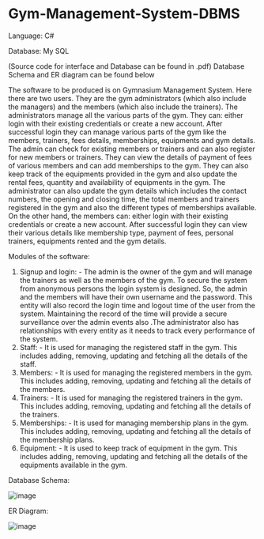 # Gym-Management-System-DBMS
Language: C#

Database: My SQL

(Source code for interface and Database can be found in .pdf)
Database Schema and ER diagram can be found below

The software to be produced is on Gymnasium Management System. Here there are two users. They are the gym administrators (which also include the managers) and the members (which also include the trainers). 
The administrators manage all the various parts of the gym. They can:
either login with their existing credentials or create a new account. 
After successful login they can manage various parts of the gym like the members, trainers, fees details, memberships, equipments and gym details.
The admin can check for existing members or trainers and can also register for new members or trainers. 
They can view the details of payment of fees of various members and can add memberships to the gym. 
They can also keep track of the equipments provided in the gym and also update the rental fees, quantity and availability of equipments in the gym.
The administrator can also update the gym details which includes the contact numbers, the opening and closing time, the total members and trainers registered in the gym and also the different types of memberships available.
On the other hand, the members can:
either login with their existing credentials or create a new account. 
After successful login they can view their various details like membership type, payment of fees, personal trainers, equipments rented and the gym details.

Modules of the software:
1. Signup and login: - The admin is the owner of the gym and will manage the trainers as well as the members of the gym. To secure the system from anonymous persons the login system is designed. So, the admin and the members will have their own username and the password. This entity will also record the login time and logout time of the user from the system. Maintaining the record of the time will provide a secure surveillance over the admin events also .The administrator also has relationships with every entity as it needs to track every performance of the system.
2. Staff: - It is used for managing the registered staff in the gym. This includes adding, removing, updating and fetching all the details of the staff.
3. Members: - It is used for managing the registered members in the gym. This includes adding, removing, updating and fetching all the details of the members.
4. Trainers: - It is used for managing the registered trainers in the gym. This includes adding, removing, updating and fetching all the details of the trainers.
5. Memberships: - It is used for managing membership plans in the gym. This includes adding, removing, updating and fetching all the details of the membership plans.
6. Equipment: - It is used to keep track of equipment in the gym. This includes adding, removing, updating and fetching all the details of the equipments available in the gym.

Database Schema:

![image](https://github.com/madgepereira020701/Gym-Management-System-DBMS/assets/111832594/b3158d35-73fc-447c-b74e-a0e807cd7e0f)


ER Diagram:

![image](https://github.com/madgepereira020701/Gym-Management-System-DBMS/assets/111832594/3c6f4540-eeaf-4ed9-8f3f-401a54266f3e)



